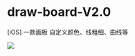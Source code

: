 # draw-board-V2.0
[iOS] 一款画板 自定义颜色、线粗细、曲线等

<img src="http://i11.tietuku.com/fa7845ef7c72ff38.png">
